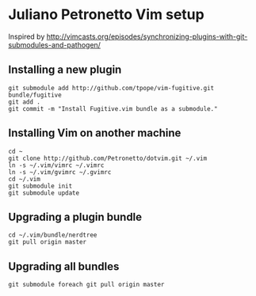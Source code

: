 # Juliano Petronetto Vim setup

Inspired by http://vimcasts.org/episodes/synchronizing-plugins-with-git-submodules-and-pathogen/

## Installing a new plugin
    git submodule add http://github.com/tpope/vim-fugitive.git bundle/fugitive
    git add .
    git commit -m "Install Fugitive.vim bundle as a submodule."

## Installing Vim on another machine

    cd ~
    git clone http://github.com/Petronetto/dotvim.git ~/.vim
    ln -s ~/.vim/vimrc ~/.vimrc
    ln -s ~/.vim/gvimrc ~/.gvimrc
    cd ~/.vim
    git submodule init
    git submodule update


## Upgrading a plugin bundle

    cd ~/.vim/bundle/nerdtree
    git pull origin master

## Upgrading all bundles
 
    git submodule foreach git pull origin master


